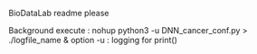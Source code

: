 BioDataLab
readme please

Background execute : nohup python3 -u DNN_cancer_conf.py > ./logfile_name & 
option -u : logging for print()  


